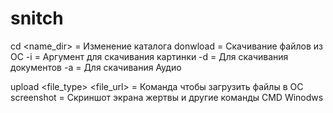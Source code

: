 # snitch

cd <name_dir> = Изменение каталога
donwload <argument> = Скачивание файлов из ОС
    -i = Аргумент для скачивания картинки
    -d = Для скачивания документов
    -a = Для скачивания Аудио

upload <file_type> <file_url> = Команда чтобы загрузить файлы в ОС
screenshot = Скриншот экрана жертвы
и другие команды CMD Winodws
